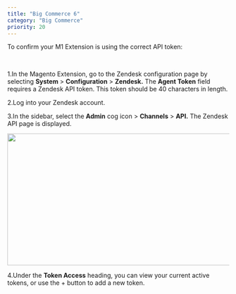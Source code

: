 ```yaml
---
title: "Big Commerce 6"
category: "Big Commerce"
priority: 20
---
```


To confirm your M1 Extension is using the correct API token:

<br>

>
  1.In the Magento Extension, go to the Zendesk configuration page by selecting __System__ > __Configuration__ > __Zendesk.__ The __Agent Token__ field requires a Zendesk API token.  This token should be 40 characters in length.
  <br>

>
  2.Log into your Zendesk account.
  <br>

>
  3.In the sidebar, select the __Admin__ cog icon > __Channels__ > __API.__ The Zendesk API page is displayed.
>
  <img src="../../images/FAQ_M1_API.png" data-canonical-src="../../images/FAQ_M1_API.png" width="600" height="300" />
  
>
  4.Under the __Token Access__ heading, you can view your current active tokens, or use the + button to add a new token.

